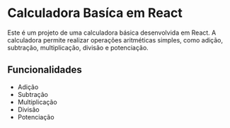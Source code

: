 # Calculadora Basíca em React 
Este é um projeto de uma calculadora básica desenvolvida em React. A calculadora permite realizar operações aritméticas simples, como adição, subtração, multiplicação, divisão e potenciação.

## Funcionalidades
- Adição
- Subtração
- Multiplicação
- Divisão
- Potenciação
